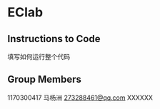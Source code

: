 # EClab

## Instructions to Code
  填写如何运行整个代码
## Group Members
  1170300417 马杨洲 273288461@qq.com
  XXXXXX
